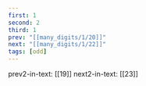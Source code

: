 ```yaml
---
first: 1
second: 2
third: 1
prev: "[[many_digits/1/20]]"
next: "[[many_digits/1/22]]"
tags: [odd]
---
```

prev2-in-text: [[19]]
next2-in-text: [[23]]
